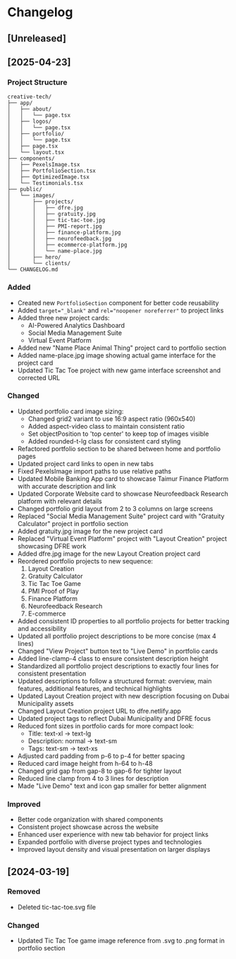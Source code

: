 # Changelog

## [Unreleased]

## [2025-04-23]

### Project Structure
```
creative-tech/
├── app/
│   ├── about/
│   │   └── page.tsx
│   ├── logos/
│   │   └── page.tsx
│   ├── portfolio/
│   │   └── page.tsx
│   ├── page.tsx
│   └── layout.tsx
├── components/
│   ├── PexelsImage.tsx
│   ├── PortfolioSection.tsx
│   ├── OptimizedImage.tsx
│   └── Testimonials.tsx
├── public/
│   └── images/
│       ├── projects/
│       │   ├── dfre.jpg
│       │   ├── gratuity.jpg
│       │   ├── tic-tac-toe.jpg
│       │   ├── PMI-report.jpg
│       │   ├── finance-platform.jpg
│       │   ├── neurofeedback.jpg
│       │   ├── ecommerce-platform.jpg
│       │   └── name-place.jpg
│       ├── hero/
│       └── clients/
└── CHANGELOG.md
```

### Added
- Created new `PortfolioSection` component for better code reusability
- Added `target="_blank"` and `rel="noopener noreferrer"` to project links
- Added three new project cards:
  - AI-Powered Analytics Dashboard
  - Social Media Management Suite
  - Virtual Event Platform
- Added new "Name Place Animal Thing" project card to portfolio section
- Added name-place.jpg image showing actual game interface for the project card
- Updated Tic Tac Toe project with new game interface screenshot and corrected URL

### Changed
- Updated portfolio card image sizing:
  - Changed grid2 variant to use 16:9 aspect ratio (960x540)
  - Added aspect-video class to maintain consistent ratio
  - Set objectPosition to 'top center' to keep top of images visible
  - Added rounded-t-lg class for consistent card styling
- Refactored portfolio section to be shared between home and portfolio pages
- Updated project card links to open in new tabs
- Fixed PexelsImage import paths to use relative paths
- Updated Mobile Banking App card to showcase Taimur Finance Platform with accurate description and link
- Updated Corporate Website card to showcase Neurofeedback Research platform with relevant details
- Changed portfolio grid layout from 2 to 3 columns on large screens
- Replaced "Social Media Management Suite" project card with "Gratuity Calculator" project in portfolio section
- Added gratuity.jpg image for the new project card
- Replaced "Virtual Event Platform" project with "Layout Creation" project showcasing DFRE work
- Added dfre.jpg image for the new Layout Creation project card
- Reordered portfolio projects to new sequence:
  1. Layout Creation
  2. Gratuity Calculator
  3. Tic Tac Toe Game
  4. PMI Proof of Play
  5. Finance Platform
  6. Neurofeedback Research
  7. E-commerce
- Added consistent ID properties to all portfolio projects for better tracking and accessibility
- Updated all portfolio project descriptions to be more concise (max 4 lines)
- Changed "View Project" button text to "Live Demo" in portfolio cards
- Added line-clamp-4 class to ensure consistent description height
- Standardized all portfolio project descriptions to exactly four lines for consistent presentation
- Updated descriptions to follow a structured format: overview, main features, additional features, and technical highlights
- Updated Layout Creation project with new description focusing on Dubai Municipality assets
- Changed Layout Creation project URL to dfre.netlify.app
- Updated project tags to reflect Dubai Municipality and DFRE focus
- Reduced font sizes in portfolio cards for more compact look:
  - Title: text-xl → text-lg
  - Description: normal → text-sm
  - Tags: text-sm → text-xs
- Adjusted card padding from p-6 to p-4 for better spacing
- Reduced card image height from h-64 to h-48
- Changed grid gap from gap-8 to gap-6 for tighter layout
- Reduced line clamp from 4 to 3 lines for description
- Made "Live Demo" text and icon gap smaller for better alignment

### Improved
- Better code organization with shared components
- Consistent project showcase across the website
- Enhanced user experience with new tab behavior for project links
- Expanded portfolio with diverse project types and technologies
- Improved layout density and visual presentation on larger displays

## [2024-03-19]

### Removed
- Deleted tic-tac-toe.svg file

### Changed
- Updated Tic Tac Toe game image reference from .svg to .png format in portfolio section